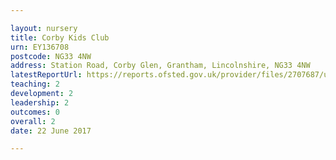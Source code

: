 ```yaml
---

layout: nursery
title: Corby Kids Club
urn: EY136708
postcode: NG33 4NW
address: Station Road, Corby Glen, Grantham, Lincolnshire, NG33 4NW
latestReportUrl: https://reports.ofsted.gov.uk/provider/files/2707687/urn/EY136708.pdf
teaching: 2
development: 2
leadership: 2
outcomes: 0
overall: 2
date: 22 June 2017

---
```

